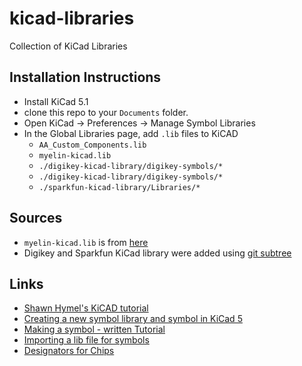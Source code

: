 # kicad-libraries
Collection of KiCad Libraries

## Installation Instructions
- Install KiCad 5.1
- clone this repo to your `Documents` folder.
- Open KiCad -> Preferences -> Manage Symbol Libraries
- In the Global Libraries page, add `.lib` files to KiCAD
    - `AA_Custom_Components.lib`
    - `myelin-kicad.lib`
    - `./digikey-kicad-library/digikey-symbols/*`
    - `./digikey-kicad-library/digikey-symbols/*`
    - `./sparkfun-kicad-library/Libraries/*`


## Sources
- `myelin-kicad.lib` is from [here](https://github.com/myelin/myelin-kicad-libraries)
- Digikey and Sparkfun KiCad library were added using [git subtree](https://gist.github.com/SKempin/b7857a6ff6bddb05717cc17a44091202)

## Links
- [Shawn Hymel's KiCAD tutorial](https://www.youtube.com/playlist?list=PLEBQazB0HUyR24ckSZ5u05TZHV9khgA1O)
- [Creating a new symbol library and symbol in KiCad 5](https://forum.kicad.info/t/creating-a-new-symbol-library-and-a-new-symbol-in-kicad-5/13341)
- [Making a symbol - written Tutorial](https://forum.kicad.info/t/tutorial-how-to-make-a-symbol-kicad-v5-1-x/13336/3)
- [Importing a lib file for symbols](https://forum.kicad.info/t/how-to-get-a-downloaded-symbol-footprint-or-full-library-into-kicad-version-5/19485)
- [Designators for Chips](https://en.wikipedia.org/wiki/Reference_designator#Designators)